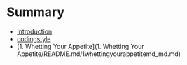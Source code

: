 # Summary

* [Introduction](README.md)
* [codingstyle](codingstyle/README.md)
* [1. Whetting Your Appetite](1. Whetting Your Appetite/README.md/1whettingyourappetitemd_md.md)


